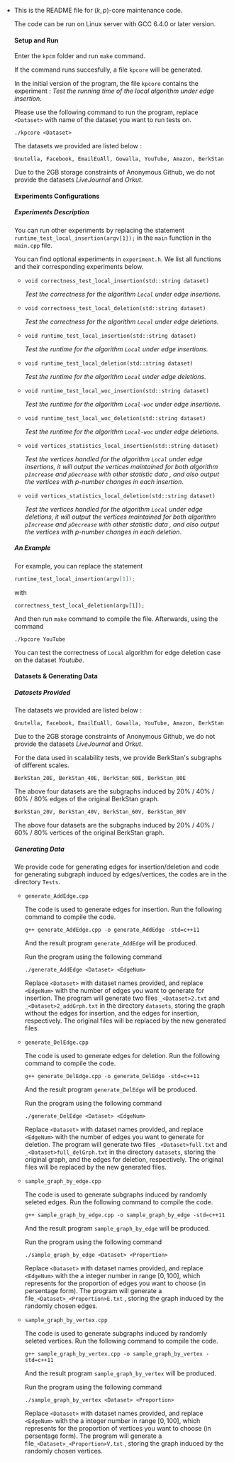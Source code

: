- This is the README file for $(k,p)$-core maintenance code.

    The code can be run on Linux server with GCC 6.4.0 or later version.

    #### Setup and Run
    
    Enter the `kpcm` folder and run `make` command.

    If the command runs succesfully, a file `kpcore` will be generated.

    In the initial version of the program, the file `kpcore` contains the experiment : *Test the running time of the local algorithm under edge insertion*.

    Please use the following command to run the program, replace `<Dataset>` with name of the dataset you want to run tests on.
    
    ```shell
    ./kpcore <Dataset>
    ```
    
    The datasets we provided are listed below :
    
    ```
    Gnutella, Facebook, EmailEuAll, Gowalla, YouTube, Amazon, BerkStan
    ```
    
    Due to the 2GB storage constraints of Anonymous Github, we do not provide the datasets *LiveJournal* and *Orkut*.
    
    #### Experiments Configurations
    
    ##### Experiments Description
    
    You can run other experiments by replacing the statement `runtime_test_local_insertion(argv[1]);`  in the `main` function in the `main.cpp` file.
    
    You can find optional experiments in `experiment.h`. We list all functions and their corresponding experiments below.
    
    - `void correctness_test_local_insertion(std::string dataset)`
    
        *Test the correctness for the algorithm `Local` under edge insertions.*
    
    - `void correctness_test_local_deletion(std::string dataset)`
    
        *Test the correctness for the algorithm `Local` under edge deletions.*
    
    - `void runtime_test_local_insertion(std::string dataset)`
    
        *Test the runtime for the algorithm `Local` under edge insertions.*
    
    - `void runtime_test_local_deletion(std::string dataset)`
    
        *Test the runtime for the algorithm `Local` under edge deletions.*
    
    - `void runtime_test_local_woc_insertion(std::string dataset)`
    
        *Test the runtime for the algorithm `Local-woc` under edge insertions.*
    
    - `void runtime_test_local_woc_deletion(std::string dataset)`
    
        *Test the runtime for the algorithm `Local-woc` under edge deletions.*
    
    - `void vertices_statistics_local_insertion(std::string dataset)`
    
        *Test the vertices handled  for the algorithm `Local` under edge insertions, it will output the vertices maintained for both algorithm `pIncrease` and `pDecrease` with other statistic data , and also output the vertices with p-number changes in each insertion*.
    
    - `void vertices_statistics_local_deletion(std::string dataset)`
    
        *Test the vertices handled  for the algorithm `Local` under edge deletions, it will output the vertices maintained for both algorithm `pIncrease` and `pDecrease` with other statistic data , and also output the vertices with p-number changes in each deletion*.
    
    ##### An Example
    
    For example, you can replace the statement
    
    ```c++
    runtime_test_local_insertion(argv[1]);
    ```
    
    with 
    
    ```
    correctness_test_local_deletion(argv[1]);
    ```
    
    And then run `make` command to compile the file. Afterwards, using the command
    
    ```
    ./kpcore YouTube
    ```
    
    You can test the correctness of `Local` algorithm for edge deletion case on the dataset *Youtube*.
    
    #### Datasets & Generating Data
    
    ##### Datasets Provided
    
    The datasets we provided are listed below :
    
    ```
    Gnutella, Facebook, EmailEuAll, Gowalla, YouTube, Amazon, BerkStan
    ```
    
    Due to the 2GB storage constraints of Anonymous Github, we do not provide the datasets *LiveJournal* and *Orkut*.
    
    For the data used in scalability tests, we provide BerkStan's subgraphs of different scales.
    
    ```
    BerkStan_20E, BerkStan_40E, BerkStan_60E, BerkStan_80E
    ```
    
    The above four datasets are the subgraphs induced by 20% / 40% / 60% / 80% edges of the original BerkStan graph.
    
    ```
    BerkStan_20V, BerkStan_40V, BerkStan_60V, BerkStan_80V
    ```
    
    The above four datasets are the subgraphs induced by 20% / 40% / 60% / 80% vertices of the original BerkStan graph.
    
    ##### Generating Data
    
    We provide code for generating edges for insertion/deletion and code for generating subgraph induced by edges/vertices, the codes are in the directory `Tests`.
    
    - `generate_AddEdge.cpp`
    
        The code is used to generate edges for insertion. Run the following command to compile the code.
    
        ```shell
        g++ generate_AddEdge.cpp -o generate_AddEdge -std=c++11
        ```
    
        And the result program `generate_AddEdge` will be produced.
    
        Run the program using the following command
    
        ```
        ./generate_AddEdge <Dataset> <EdgeNum>
        ```
    
        Replace `<Dataset>` with dataset names provided, and replace `<EdgeNum>` with the number of edges you want to generate for insertion. The program will generate two files `_<Dataset>2.txt` and `_<Dataset>2_addGrph.txt` in the directory `datasets`, storing the graph without the edges for insertion, and the edges for insertion, respectively. The original files will be replaced by the new generated files.
    
    - `generate_DelEdge.cpp`
    
        The code is used to generate edges for deletion. Run the following command to compile the code.
    
        ```shell
        g++ generate_DelEdge.cpp -o generate_DelEdge -std=c++11
        ```
    
        And the result program `generate_DelEdge` will be produced.
    
        Run the program using the following command
    
        ```
        ./generate_DelEdge <Dataset> <EdgeNum>
        ```
    
        Replace `<Dataset>` with dataset names provided, and replace `<EdgeNum>` with the number of edges you want to generate for deletion. The program will generate two files `_<Dataset>full.txt` and `_<Dataset>full_delGrph.txt` in the directory `datasets`, storing the original graph, and the edges for deletion, respectively. The original files will be replaced by the new generated files.
    
    - `sample_graph_by_edge.cpp`
    
        The code is used to generate subgraphs induced by randomly seleted edges.  Run the following command to compile the code.
    
        ```shell
        g++ sample_graph_by_edge.cpp -o sample_graph_by_edge -std=c++11
        ```
    
        And the result program `sample_graph_by_edge` will be produced.
    
        Run the program using the following command
    
        ```
        ./sample_graph_by_edge <Dataset> <Proportion>
        ```
    
        Replace `<Dataset>` with dataset names provided, and replace `<EdgeNum>` with the a integer number in range $[0,100]$, which represents for the proportion of edges you want to choose (in persentage form). The program will generate a file`_<Dataset>_<Proportion>E.txt` , storing the graph induced by the randomly chosen edges.
    
    - `sample_graph_by_vertex.cpp`
    
        The code is used to generate subgraphs induced by randomly seleted vertices.  Run the following command to compile the code.
    
        ```shell
        g++ sample_graph_by_vertex.cpp -o sample_graph_by_vertex -std=c++11
        ```
    
        And the result program `sample_graph_by_vertex` will be produced.
    
        Run the program using the following command
    
        ```
        ./sample_graph_by_vertex <Dataset> <Proportion>
        ```
    
        Replace `<Dataset>` with dataset names provided, and replace `<EdgeNum>` with the a integer number in range $[0,100]$, which represents for the proportion of vertices you want to choose (in persentage form). The program will generate a file`_<Dataset>_<Proportion>V.txt` , storing the graph induced by the randomly chosen vertices.